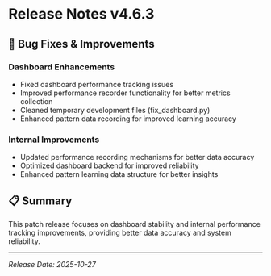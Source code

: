 # Release Notes v4.6.3

## 🐛 Bug Fixes & Improvements

### Dashboard Enhancements
- Fixed dashboard performance tracking issues
- Improved performance recorder functionality for better metrics collection  
- Cleaned temporary development files (fix_dashboard.py)
- Enhanced pattern data recording for improved learning accuracy

### Internal Improvements
- Updated performance recording mechanisms for better data accuracy
- Optimized dashboard backend for improved reliability
- Enhanced pattern learning data structure for better insights

## 📋 Summary
This patch release focuses on dashboard stability and internal performance tracking improvements, providing better data accuracy and system reliability.

---
*Release Date: 2025-10-27*
